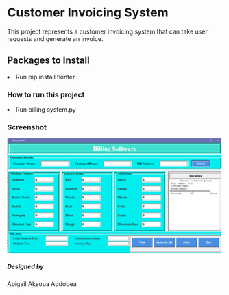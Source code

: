 <h1>Customer Invoicing System</h1>
<p>This project represents a customer invoicing system that can take user requests and generate an invoice.</p>

<h2>Packages to Install</h2>
<p><li>Run pip install tkinter</li></p>

<h3>How to run this project</h3>
<p><li>Run billing system.py</li></p>

<h3>Screenshot</h3>

<img width="500" alt="screenshot" src="https://github.com/aaddobea/Invoicing-System/blob/main/screenshot.png">

<h5>Designed by</h5>
<p>Abigail Aksoua Addobea</p>
